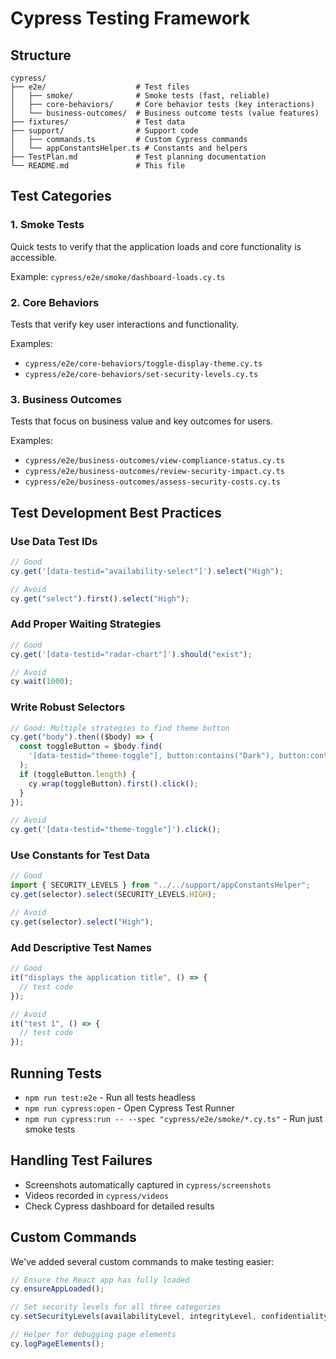 # Cypress Testing Framework

## Structure

```
cypress/
├── e2e/                    # Test files
│   ├── smoke/              # Smoke tests (fast, reliable)
│   ├── core-behaviors/     # Core behavior tests (key interactions)
│   └── business-outcomes/  # Business outcome tests (value features)
├── fixtures/               # Test data
├── support/                # Support code
│   ├── commands.ts         # Custom Cypress commands
│   └── appConstantsHelper.ts # Constants and helpers
├── TestPlan.md             # Test planning documentation
└── README.md               # This file
```

## Test Categories

### 1. Smoke Tests

Quick tests to verify that the application loads and core functionality is accessible.

Example: `cypress/e2e/smoke/dashboard-loads.cy.ts`

### 2. Core Behaviors

Tests that verify key user interactions and functionality.

Examples:

- `cypress/e2e/core-behaviors/toggle-display-theme.cy.ts`
- `cypress/e2e/core-behaviors/set-security-levels.cy.ts`

### 3. Business Outcomes

Tests that focus on business value and key outcomes for users.

Examples:

- `cypress/e2e/business-outcomes/view-compliance-status.cy.ts`
- `cypress/e2e/business-outcomes/review-security-impact.cy.ts`
- `cypress/e2e/business-outcomes/assess-security-costs.cy.ts`

## Test Development Best Practices

### Use Data Test IDs

```typescript
// Good
cy.get('[data-testid="availability-select"]').select("High");

// Avoid
cy.get("select").first().select("High");
```

### Add Proper Waiting Strategies

```typescript
// Good
cy.get('[data-testid="radar-chart"]').should("exist");

// Avoid
cy.wait(1000);
```

### Write Robust Selectors

```typescript
// Good: Multiple strategies to find theme button
cy.get("body").then(($body) => {
  const toggleButton = $body.find(
    '[data-testid="theme-toggle"], button:contains("Dark"), button:contains("Light")'
  );
  if (toggleButton.length) {
    cy.wrap(toggleButton).first().click();
  }
});

// Avoid
cy.get('[data-testid="theme-toggle"]').click();
```

### Use Constants for Test Data

```typescript
// Good
import { SECURITY_LEVELS } from "../../support/appConstantsHelper";
cy.get(selector).select(SECURITY_LEVELS.HIGH);

// Avoid
cy.get(selector).select("High");
```

### Add Descriptive Test Names

```typescript
// Good
it("displays the application title", () => {
  // test code
});

// Avoid
it("test 1", () => {
  // test code
});
```

## Running Tests

- `npm run test:e2e` - Run all tests headless
- `npm run cypress:open` - Open Cypress Test Runner
- `npm run cypress:run -- --spec "cypress/e2e/smoke/*.cy.ts"` - Run just smoke tests

## Handling Test Failures

- Screenshots automatically captured in `cypress/screenshots`
- Videos recorded in `cypress/videos`
- Check Cypress dashboard for detailed results

## Custom Commands

We've added several custom commands to make testing easier:

```typescript
// Ensure the React app has fully loaded
cy.ensureAppLoaded();

// Set security levels for all three categories
cy.setSecurityLevels(availabilityLevel, integrityLevel, confidentialityLevel);

// Helper for debugging page elements
cy.logPageElements();
```
